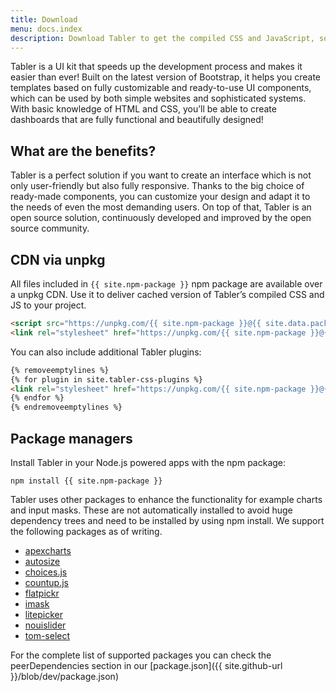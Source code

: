 ```yaml
---
title: Download
menu: docs.index
description: Download Tabler to get the compiled CSS and JavaScript, source code, or include it with your favorite package managers like npm, yarn and more.
---
```


Tabler is a UI kit that speeds up the development process and makes it easier than ever! Built on the latest version of Bootstrap, it helps you create templates based on fully customizable and ready-to-use UI components, which can be used by both simple websites and sophisticated systems. With basic knowledge of HTML and CSS, you’ll be able to create dashboards that are fully functional and beautifully designed!

## What are the benefits?

Tabler is a perfect solution if you want to create an interface which is not only user-friendly but also fully responsive. Thanks to the big choice of ready-made components, you can customize your design and adapt it to the needs of even the most demanding users. On top of that, Tabler is an open source solution, continuously developed and improved by the open source community.

## CDN via unpkg

All files included in `{{ site.npm-package }}` npm package are available over a unpkg CDN. Use it to deliver cached version of Tabler’s compiled CSS and JS to your project.

```html
<script src="https://unpkg.com/{{ site.npm-package }}@{{ site.data.package.version }}/dist/js/tabler.min.js"></script>
<link rel="stylesheet" href="https://unpkg.com/{{ site.npm-package }}@{{ site.data.package.version }}/dist/css/tabler.min.css">
```

You can also include additional Tabler plugins:

```html
{% removeemptylines %}
{% for plugin in site.tabler-css-plugins %}
<link rel="stylesheet" href="https://unpkg.com/{{ site.npm-package }}@{{ site.data.package.version }}/dist/css/{{ plugin }}.min.css">
{% endfor %}
{% endremoveemptylines %}
```

## Package managers

Install Tabler in your Node.js powered apps with the npm package:

```
npm install {{ site.npm-package }}
```

Tabler uses other packages to enhance the functionality for example charts and input masks. These are not automatically installed to avoid huge 
dependency trees and need to be installed by using npm install. We support the following packages as of writing.

- [apexcharts](https://apexcharts.com/)
- [autosize](http://www.jacklmoore.com/autosize/)
- [choices.js](https://github.com/Choices-js/Choices)
- [countup.js](https://inorganik.github.io/countUp.js/)
- [flatpickr](https://flatpickr.js.org/)
- [imask](https://imask.js.org/)
- [litepicker](https://litepicker.com/)
- [nouislider](https://refreshless.com/nouislider/)
- [tom-select](https://tom-select.js.org/)

For the complete list of supported packages you can check the peerDependencies section in our [package.json]({{ site.github-url }}/blob/dev/package.json)